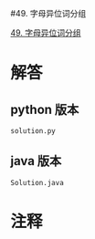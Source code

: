 #49. 字母异位词分组

[49. 字母异位词分组](https://leetcode.cn/problems/group-anagrams?envType=featured-list&envId=2cktkvj?envType=featured-list&envId=2cktkvj)
                 
# 解答
                 
## python 版本

````include python
solution.py
````


## java 版本



````include java
Solution.java
````
                 

# 注释